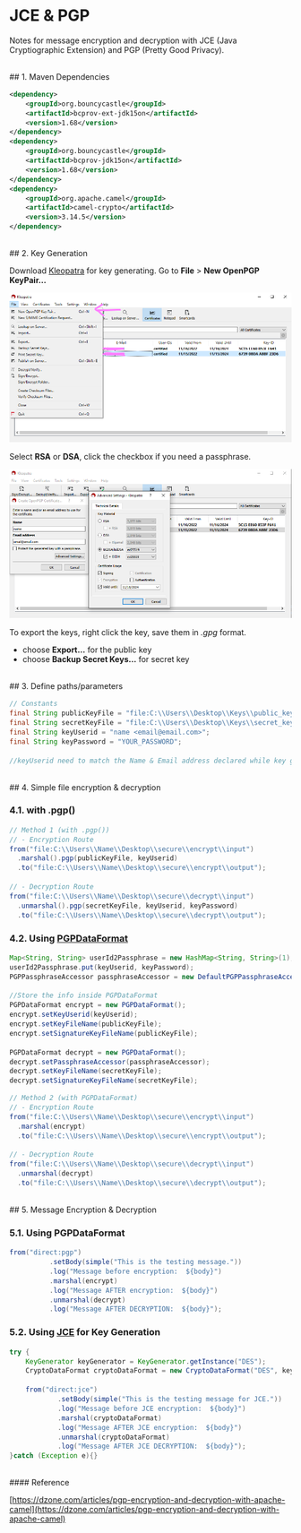 # JCE & PGP

Notes for message encryption and decryption with JCE (Java Cryptiographic Extension) and PGP (Pretty Good Privacy).

<br>
## 1. Maven Dependencies

```xml
<dependency>
    <groupId>org.bouncycastle</groupId>
    <artifactId>bcprov-ext-jdk15on</artifactId>
    <version>1.68</version>
</dependency>
<dependency>
    <groupId>org.bouncycastle</groupId>
    <artifactId>bcprov-jdk15on</artifactId>
    <version>1.68</version>
</dependency>
<dependency>
    <groupId>org.apache.camel</groupId>
    <artifactId>camel-crypto</artifactId>
    <version>3.14.5</version>
</dependency>
```

<br>
## 2. Key Generation

Download [Kleopatra](https://gpg4win.org/get-gpg4win.html) for key generating. Go to **File** > **New OpenPGP KeyPair…**

![Untitled](img/Untitled.png)

Select **RSA** or **DSA**, click the checkbox if you need a passphrase.

![Untitled](img/Untitled%201.png)

To export the keys, right click the key, save them in *.gpg* format.

- choose **Export…** for the public key
- choose **Backup Secret Keys…** for secret key
    
    
<br>
## 3. Define paths/parameters

```java
// Constants
final String publicKeyFile = "file:C:\\Users\\Desktop\\Keys\\public_key.gpg";
final String secretKeyFile = "file:C:\\Users\\Desktop\\Keys\\secret_key.gpg";
final String keyUserid = "name <email@email.com>";
final String keyPassword = "YOUR_PASSWORD";

//keyUserid need to match the Name & Email address declared while key generated
```

<br>
## 4. Simple file encryption & decryption

### 4.1. with .pgp()

```java
// Method 1 (with .pgp())
// - Encryption Route
from("file:C:\\Users\\Name\\Desktop\\secure\\encrypt\\input")
  .marshal().pgp(publicKeyFile, keyUserid)
  .to("file:C:\\Users\\Name\\Desktop\\secure\\encrypt\\output");

// - Decryption Route
from("file:C:\\Users\\Name\\Desktop\\secure\\decrypt\\input")
  .unmarshal().pgp(secretKeyFile, keyUserid, keyPassword)
  .to("file:C:\\Users\\Name\\Desktop\\secure\\decrypt\\output");
```

### 4.2. Using [PGPDataFormat](https://camel.apache.org/components/3.14.x/dataformats/pgp-dataformat.html)

```java
Map<String, String> userId2Passphrase = new HashMap<String, String>(1);
userId2Passphrase.put(keyUserid, keyPassword);
PGPPassphraseAccessor passphraseAccessor = new DefaultPGPPassphraseAccessor(userId2Passphrase);

//Store the info inside PGPDataFormat
PGPDataFormat encrypt = new PGPDataFormat();
encrypt.setKeyUserid(keyUserid);
encrypt.setKeyFileName(publicKeyFile);
encrypt.setSignatureKeyFileName(publicKeyFile);

PGPDataFormat decrypt = new PGPDataFormat();
decrypt.setPassphraseAccessor(passphraseAccessor);
decrypt.setKeyFileName(secretKeyFile);
decrypt.setSignatureKeyFileName(secretKeyFile);
```

```java
// Method 2 (with PGPDataFormat)
// - Encryption Route
from("file:C:\\Users\\Name\\Desktop\\secure\\encrypt\\input")
  .marshal(encrypt)
  .to("file:C:\\Users\\Name\\Desktop\\secure\\encrypt\\output");

// - Decryption Route
from("file:C:\\Users\\Name\\Desktop\\secure\\decrypt\\input")
  .unmarshal(decrypt)
  .to("file:C:\\Users\\Name\\Desktop\\secure\\decrypt\\output");
```

<br>
## 5. Message Encryption & Decryption

### 5.1. Using PGPDataFormat

```java
from("direct:pgp")
	      .setBody(simple("This is the testing message."))
	      .log("Message before encryption:  ${body}")
	      .marshal(encrypt)
	      .log("Message AFTER encryption:  ${body}")
	      .unmarshal(decrypt)
	      .log("Message AFTER DECRYPTION:  ${body}");
```

### 5.2. Using [JCE](https://camel.apache.org/components/3.14.x/dataformats/crypto-dataformat.html) for Key Generation

```java
try {
    KeyGenerator keyGenerator = KeyGenerator.getInstance("DES");
    CryptoDataFormat cryptoDataFormat = new CryptoDataFormat("DES", keyGenerator.generateKey());

    from("direct:jce")
            .setBody(simple("This is the testing message for JCE."))
            .log("Message before JCE encryption:  ${body}")
            .marshal(cryptoDataFormat)
            .log("Message AFTER JCE encryption:  ${body}")
            .unmarshal(cryptoDataFormat)
            .log("Message AFTER JCE DECRYPTION:  ${body}");
}catch (Exception e){}
```

<br>
#### Reference

[https://dzone.com/articles/pgp-encryption-and-decryption-with-apache-camel](https://dzone.com/articles/pgp-encryption-and-decryption-with-apache-camel)